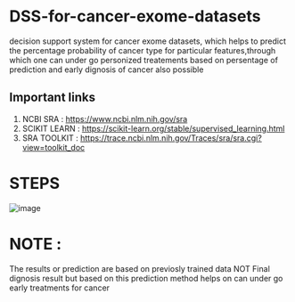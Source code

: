# DSS-for-cancer-exome-datasets
decision support system for cancer exome datasets, which helps to predict the percentage probability of cancer type for particular features,through which
one can under go personized treatements based on persentage of prediction and early dignosis of cancer also possible

## Important links
1. NCBI SRA : https://www.ncbi.nlm.nih.gov/sra
2. SCIKIT LEARN : https://scikit-learn.org/stable/supervised_learning.html
3. SRA TOOLKIT : https://trace.ncbi.nlm.nih.gov/Traces/sra/sra.cgi?view=toolkit_doc

# STEPS
![image](https://user-images.githubusercontent.com/70704151/136044841-d5cc8d1d-655e-4794-99ee-d025049d1da1.png)

# NOTE : 
The results or prediction are based on previosly trained data NOT Final dignosis result but based on this prediction method helps on can under go early treatments for cancer





